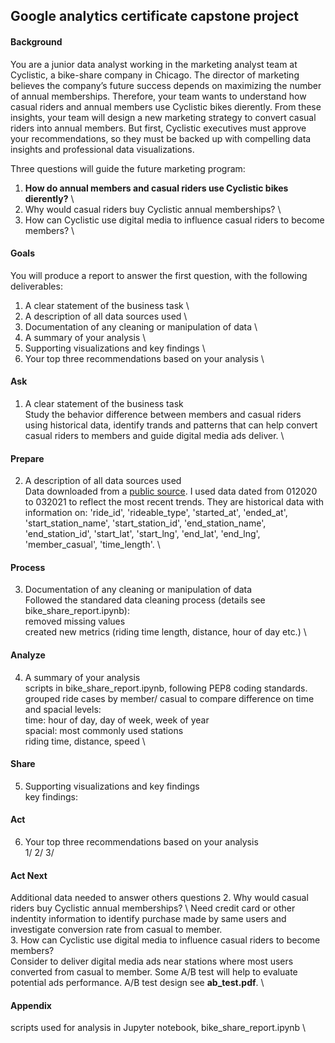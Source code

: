 ## Google analytics certificate capstone project  

#### Background
You are a junior data analyst working in the marketing analyst team at Cyclistic, a bike-share company in Chicago. The director of
marketing believes the company’s future success depends on maximizing the number of annual memberships. Therefore, your
team wants to understand how casual riders and annual members use Cyclistic bikes dierently. From these insights, your team
will design a new marketing strategy to convert casual riders into annual members. But first, Cyclistic executives must approve
your recommendations, so they must be backed up with compelling data insights and professional data visualizations.

Three questions will guide the future marketing program:
1. **How do annual members and casual riders use Cyclistic bikes dierently?** \
2. Why would casual riders buy Cyclistic annual memberships? \ 
3. How can Cyclistic use digital media to influence casual riders to become members? \

#### Goals
You will produce a report to answer the first question, with the following deliverables:
1. A clear statement of the business task \
2. A description of all data sources used \
3. Documentation of any cleaning or manipulation of data \
4. A summary of your analysis \
5. Supporting visualizations and key findings \
6. Your top three recommendations based on your analysis \

#### Ask
1. A clear statement of the business task \
Study the behavior difference between members and casual riders using historical data, identify trands and patterns that can help convert casual riders to members and guide digital media ads deliver. \

#### Prepare
2. A description of all data sources used \
Data downloaded from a [public source](https://divvy-tripdata.s3.amazonaws.com/index.html). I used data dated from 012020 to 032021 to reflect the most recent trends. They are historical data with information on: 'ride_id', 'rideable_type', 'started_at', 'ended_at', 'start_station_name', 'start_station_id', 'end_station_name', 'end_station_id', 'start_lat', 'start_lng', 'end_lat', 'end_lng', 'member_casual', 'time_length'. \

#### Process
3. Documentation of any cleaning or manipulation of data \
Followed the standared data cleaning process (details see bike_share_report.ipynb): \
removed missing values \
created new metrics (riding time length, distance, hour of day etc.) \

#### Analyze
4. A summary of your analysis \
scripts in bike_share_report.ipynb, following PEP8 coding standards. \
grouped ride cases by member/ casual to compare difference on time and spacial levels: \
time: hour of day, day of week, week of year \
spacial: most commonly used stations \
riding time, distance, speed \

#### Share
5. Supporting visualizations and key findings \
key findings:

#### Act
6. Your top three recommendations based on your analysis \
1/ 
2/ 
3/ 

#### Act Next
Additional data needed to answer others questions
2. Why would casual riders buy Cyclistic annual memberships? \ 
Need credit card or other indentity information to identify purchase made by same users and investigate conversion rate from casual to member. \
3. How can Cyclistic use digital media to influence casual riders to become members? \
Consider to deliver digital media ads near stations where most users converted from casual to member. Some A/B test will help to evaluate potential ads performance. A/B test design see **ab_test.pdf**. \

#### Appendix
scripts used for analysis in Jupyter notebook, bike_share_report.ipynb \

